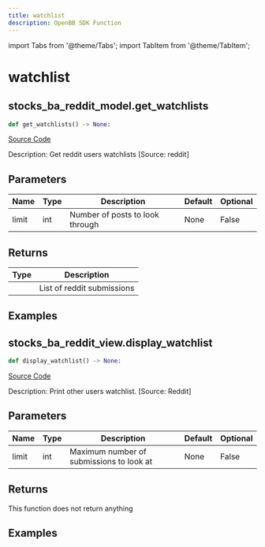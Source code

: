 ```yaml
---
title: watchlist
description: OpenBB SDK Function
---
```


import Tabs from '@theme/Tabs';
import TabItem from '@theme/TabItem';

# watchlist

<Tabs>
<TabItem value="model" label="Model" default>

## stocks_ba_reddit_model.get_watchlists

```python title='openbb_terminal/decorators.py'
def get_watchlists() -> None:
```
[Source Code](https://github.com/OpenBB-finance/OpenBBTerminal/tree/main/openbb_terminal/decorators.py#L40)

Description: Get reddit users watchlists [Source: reddit]

## Parameters

| Name | Type | Description | Default | Optional |
| ---- | ---- | ----------- | ------- | -------- |
| limit | int | Number of posts to look through | None | False |

## Returns

| Type | Description |
| ---- | ----------- |
|  | List of reddit submissions |

## Examples



</TabItem>
<TabItem value="view" label="View">

## stocks_ba_reddit_view.display_watchlist

```python title='openbb_terminal/decorators.py'
def display_watchlist() -> None:
```
[Source Code](https://github.com/OpenBB-finance/OpenBBTerminal/tree/main/openbb_terminal/decorators.py#L138)

Description: Print other users watchlist. [Source: Reddit]

## Parameters

| Name | Type | Description | Default | Optional |
| ---- | ---- | ----------- | ------- | -------- |
| limit | int | Maximum number of submissions to look at | None | False |

## Returns

This function does not return anything

## Examples



</TabItem>
</Tabs>